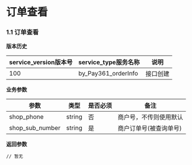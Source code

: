 # 订单查看


### 1.1 订单查看



**版本历史**

|service_version版本号|service_type服务名称|说明|
|----|---|---|
|100|by_Pay361_orderInfo|接口创建|

**业务参数**

|参数 |类型|是否必须|备注|
| ---------------- | ------------------------ | ------------------------ | ------------------------ |
|shop_phone|string|否|商户号，不传则使用默认|
|shop_sub_number|string|是|商户订单号(被查询单号)|


**返回参数** 
```
// 暂无
```

